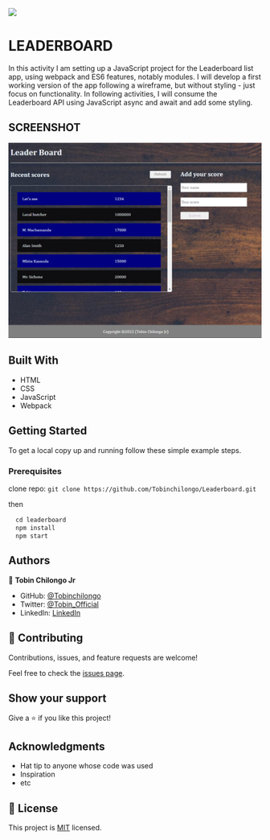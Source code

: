 ![](https://img.shields.io/badge/Microverse-blueviolet)

# LEADERBOARD

In this activity I am setting up a JavaScript project for the Leaderboard list app, using webpack and ES6 features, notably modules. I will develop a first working version of the app following a wireframe, but without styling - just focus on functionality. In following activities, I will consume the Leaderboard API using JavaScript async and await and add some styling.

## SCREENSHOT

![screenshot](./images/Screenshot.png)

## Built With

- HTML
- CSS
- JavaScript
- Webpack

## Getting Started

To get a local copy up and running follow these simple example steps.

### Prerequisites

clone repo: `git clone https://github.com/Tobinchilongo/Leaderboard.git`

then
```
  cd leaderboard
  npm install
  npm start
```

## Authors

👤 **Tobin Chilongo Jr**

- GitHub: [@Tobinchilongo](https://github.com/Tobinchilongo)
- Twitter: [@Tobin_Official](https://twitter.com/Tobin_Official)
- LinkedIn: [LinkedIn](https://www.linkedin.com/in/tobin-chilongo-a6736415a/)

## 🤝 Contributing

Contributions, issues, and feature requests are welcome!

Feel free to check the [issues page](../../issues/).

## Show your support

Give a ⭐️ if you like this project!

## Acknowledgments

- Hat tip to anyone whose code was used
- Inspiration
- etc

## 📝 License

This project is [MIT](./MIT.md) licensed.
